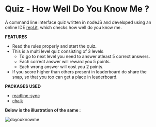 # **Quiz - How Well Do You Know Me ?**

A command line interface quiz written in nodeJS and developed using an online IDE [repl.it](https://repl.it/), which checks how well do you know me.

**FEATURES**

- Read the rules properly and start the quiz.
- This is a multi level quiz consisting of 3 levels.
  - To go to next level you need to answer atleast 5 correct answers.
  - Each correct answer will reward you 5 points.
  - Each wrong answer will cost you 2 points.
- If you score higher than others present in leaderboard do share the snap, so that you too can get a place in leaderboard.

**PACKAGES USED**

- [readline-sync](https://www.npmjs.com/package/readline-sync)
- [chalk](https://www.npmjs.com/package/chalk)

**Below is the illustration of the same :**

![doyouknowme](https://user-images.githubusercontent.com/59173265/100111828-8cf78000-2e94-11eb-8151-a941e88fec38.png)
